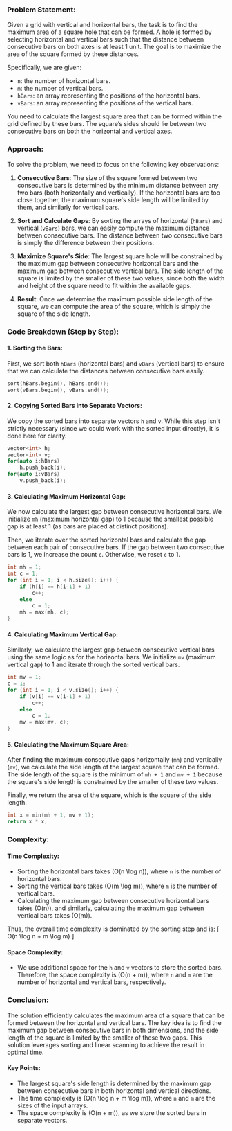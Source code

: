 ### Problem Statement:
Given a grid with vertical and horizontal bars, the task is to find the maximum area of a square hole that can be formed. A hole is formed by selecting horizontal and vertical bars such that the distance between consecutive bars on both axes is at least 1 unit. The goal is to maximize the area of the square formed by these distances.

Specifically, we are given:
- `n`: the number of horizontal bars.
- `m`: the number of vertical bars.
- `hBars`: an array representing the positions of the horizontal bars.
- `vBars`: an array representing the positions of the vertical bars.

You need to calculate the largest square area that can be formed within the grid defined by these bars. The square’s sides should lie between two consecutive bars on both the horizontal and vertical axes.

### Approach:
To solve the problem, we need to focus on the following key observations:
1. **Consecutive Bars**: The size of the square formed between two consecutive bars is determined by the minimum distance between any two bars (both horizontally and vertically). If the horizontal bars are too close together, the maximum square's side length will be limited by them, and similarly for vertical bars.
   
2. **Sort and Calculate Gaps**: By sorting the arrays of horizontal (`hBars`) and vertical (`vBars`) bars, we can easily compute the maximum distance between consecutive bars. The distance between two consecutive bars is simply the difference between their positions.

3. **Maximize Square's Side**: The largest square hole will be constrained by the maximum gap between consecutive horizontal bars and the maximum gap between consecutive vertical bars. The side length of the square is limited by the smaller of these two values, since both the width and height of the square need to fit within the available gaps.

4. **Result**: Once we determine the maximum possible side length of the square, we can compute the area of the square, which is simply the square of the side length.

### Code Breakdown (Step by Step):

#### 1. **Sorting the Bars**:
First, we sort both `hBars` (horizontal bars) and `vBars` (vertical bars) to ensure that we can calculate the distances between consecutive bars easily.

```cpp
sort(hBars.begin(), hBars.end());
sort(vBars.begin(), vBars.end());
```

#### 2. **Copying Sorted Bars into Separate Vectors**:
We copy the sorted bars into separate vectors `h` and `v`. While this step isn't strictly necessary (since we could work with the sorted input directly), it is done here for clarity.

```cpp
vector<int> h;
vector<int> v;
for(auto i:hBars)
    h.push_back(i);
for(auto i:vBars)
    v.push_back(i);
```

#### 3. **Calculating Maximum Horizontal Gap**:
We now calculate the largest gap between consecutive horizontal bars. We initialize `mh` (maximum horizontal gap) to 1 because the smallest possible gap is at least 1 (as bars are placed at distinct positions).

Then, we iterate over the sorted horizontal bars and calculate the gap between each pair of consecutive bars. If the gap between two consecutive bars is 1, we increase the count `c`. Otherwise, we reset `c` to 1.

```cpp
int mh = 1;
int c = 1;
for (int i = 1; i < h.size(); i++) {
    if (h[i] == h[i-1] + 1)
        c++;
    else
        c = 1;
    mh = max(mh, c);
}
```

#### 4. **Calculating Maximum Vertical Gap**:
Similarly, we calculate the largest gap between consecutive vertical bars using the same logic as for the horizontal bars. We initialize `mv` (maximum vertical gap) to 1 and iterate through the sorted vertical bars.

```cpp
int mv = 1;
c = 1;
for (int i = 1; i < v.size(); i++) {
    if (v[i] == v[i-1] + 1)
        c++;
    else
        c = 1;
    mv = max(mv, c);
}
```

#### 5. **Calculating the Maximum Square Area**:
After finding the maximum consecutive gaps horizontally (`mh`) and vertically (`mv`), we calculate the side length of the largest square that can be formed. The side length of the square is the minimum of `mh + 1` and `mv + 1` because the square's side length is constrained by the smaller of these two values.

Finally, we return the area of the square, which is the square of the side length.

```cpp
int x = min(mh + 1, mv + 1);
return x * x;
```

### Complexity:

#### Time Complexity:
- Sorting the horizontal bars takes \(O(n \log n)\), where `n` is the number of horizontal bars.
- Sorting the vertical bars takes \(O(m \log m)\), where `m` is the number of vertical bars.
- Calculating the maximum gap between consecutive horizontal bars takes \(O(n)\), and similarly, calculating the maximum gap between vertical bars takes \(O(m)\).

Thus, the overall time complexity is dominated by the sorting step and is:
\[
O(n \log n + m \log m)
\]

#### Space Complexity:
- We use additional space for the `h` and `v` vectors to store the sorted bars. Therefore, the space complexity is \(O(n + m)\), where `n` and `m` are the number of horizontal and vertical bars, respectively.

### Conclusion:
The solution efficiently calculates the maximum area of a square that can be formed between the horizontal and vertical bars. The key idea is to find the maximum gap between consecutive bars in both dimensions, and the side length of the square is limited by the smaller of these two gaps. This solution leverages sorting and linear scanning to achieve the result in optimal time.

#### Key Points:
- The largest square's side length is determined by the maximum gap between consecutive bars in both horizontal and vertical directions.
- The time complexity is \(O(n \log n + m \log m)\), where `n` and `m` are the sizes of the input arrays.
- The space complexity is \(O(n + m)\), as we store the sorted bars in separate vectors.
